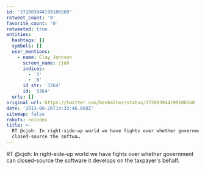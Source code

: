 ```yaml
---
id: '372003944199106560'
retweet_count: '0'
favorite_count: '0'
retweeted: true
entities:
  hashtags: []
  symbols: []
  user_mentions:
    - name: Clay Johnson
      screen_name: cjoh
      indices:
        - '3'
        - '8'
      id_str: '3364'
      id: '3364'
  urls: []
original_url: https://twitter.com/benbalter/status/372003944199106560
date: '2013-08-26T14:33:46.000Z'
sitemap: false
robots: noindex
title: >-
  RT @cjoh: In right-side-up world we have fights over whether government can
  closed-source the softwa…
---
```


RT @cjoh: In right-side-up world we have fights over whether government can closed-source the software it develops on the taxpayer's behalf.